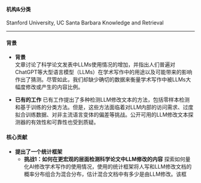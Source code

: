 #### 机构&分类
Stanford University, UC Santa Barbara
Knowledge and Retrieval
  
---

#### 背景
- **背景**       
    文章讨论了科学论文发表中LLMs使用情况的增加，并指出人们普遍对ChatGPT等大型语言模型（LLMs）在学术写作中的用途以及可能带来的影响作出了猜测。尽管如此，我们却缺少确切的数据来衡量学术写作中被LLMs大幅度修改或产生的内容比例。

- **已有的工作**
    已有工作提出了多种检测LLM修改文本的方法，包括零样本检测和基于训练的分类方法。但是，这些方法面临着对LLM内部的访问需求、过度拟合训练数据、对非主流语言变体的偏差等挑战。公开可用的LLM修改文本探测器的有效性和可靠性也受到质疑。

#### 核心贡献
- **提出了一个统计框架**
    - **挑战1：如何在更宏观的层面检测科学论文中LLM修改的内容**
        探索如何量化AI修改学术写作的使用情况，使用的统计框架将人写和LLM修改文档的概率分布组合为混合分布，估计混合文档中有多少是由LLM修改。该框